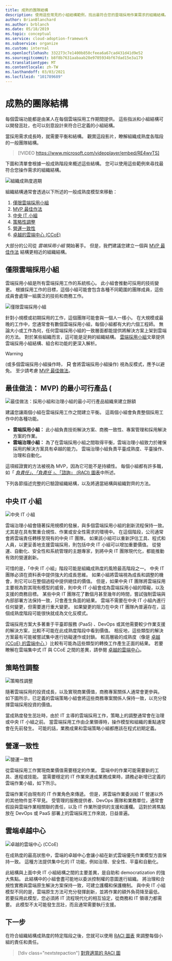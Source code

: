 ```yaml
---
title: 成熟的團隊結構
description: 使用這些常見的小組結構範例，找出最符合您的雲端採用作業需求的組織結構。
author: BrianBlanchard
ms.author: brblanch
ms.date: 05/18/2019
ms.topic: conceptual
ms.service: cloud-adoption-framework
ms.subservice: organize
ms.custom: internal
ms.openlocfilehash: 332273c7e1400b850cfeea6a67cad431d41d9e52
ms.sourcegitcommit: b8f8b7631aabaab28e9705934bf67dad15e3a179
ms.translationtype: MT
ms.contentlocale: zh-TW
ms.lasthandoff: 03/03/2021
ms.locfileid: "101789689"
---
```

# <a name="mature-team-structures"></a>成熟的團隊結構

每個雲端功能都是由某人在每個雲端採用工作期間提供。 這些指派和小組結構可以開發茁壯，也可以刻意設計來符合已定義的小組結構。

當採用需求成長時，就需要平衡和結構。 觀賞這段影片，瞭解組織成熟度各階段的一般團隊結構。

<!-- markdownlint-disable MD034 -->

> [!VIDEO https://www.microsoft.com/videoplayer/embed/RE4wvTS]

<!-- markdownlint-enable MD034 -->

下圖和清單會根據一般成熟階段來概述這些結構。 您可以使用這些範例來尋找最符合您操作需求的組織結構。

![組織成熟度週期](../_images/ready/org-ready-maturity.png)

組織結構通常會透過以下所述的一般成熟度模型來移動：

1. [僅限雲端採用小組](#cloud-adoption-team-only)
2. [MVP 最佳作法](#best-practice-minimum-viable-product-mvp)
3. [中央 IT 小組](#central-it-team)
4. [策略性調整](#strategic-alignment)
5. [營運一致性](#operational-alignment)
6. [卓越的雲端中心 (CCoE) ](#cloud-center-of-excellence)

大部分的公司從 *雲端採用小組* 開始著手。 但是，我們建議您建立一個與 [MVP 最佳作法](#best-practice-minimum-viable-product-mvp) 結構更相近的組織結構。

## <a name="cloud-adoption-team-only"></a>僅限雲端採用小組

雲端採用小組是所有雲端採用工作的系統核心。 此小組會推動可採用的技術變更。 根據採用工作的目標，這個小組可能會包含各種不同範圍的團隊成員，這些成員會處理一組廣泛的技術和商務工作。

![僅限雲端採用小組](../_images/ready/org-ready-adoption-only.png)

針對小規模或初期採用的工作，這個團隊可能會與一個人一樣小。 在大規模或最晚的工作中，您通常會有數個雲端採用小組，每個小組都有大約六個工程師。 無論大小或工作為何，任何雲端採用小組的一致層面都能提供將解決方案上架到雲端的方法。 對於某些組織而言，這可能是足夠的組織結構。 [雲端採用小組](./cloud-adoption.md)文章提供雲端採用小組結構、組合和功能的更深入解析。

> [!WARNING]
>  (或多個雲端採用小組操作時， **只** 會將雲端採用小組操作) 視為反模式，應予以避免。 至少請考慮 [MVP 最佳做法](#best-practice-minimum-viable-product-mvp)。

## <a name="best-practice-minimum-viable-product-mvp"></a>最佳做法： MVP) 的最小可行產品 (

![最佳做法：採用小組和治理小組的最小可行產品組織來建立餘額](../_images/ready/org-ready-best-practice.png)

建議您讓兩個小組在雲端採用工作之間建立平衡。 這兩個小組會負責整個採用工作中的各種功能。

- **雲端採用小組：** 此小組負責技術解決方案、商務一致性、專案管理和採用解決方案的作業。
- **雲端治理小組：** 為了在雲端採用小組之間取得平衡，雲端治理小組致力於確保採用的解決方案具有卓越的能力。 雲端治理小組負責平臺成熟度、平臺操作、治理和自動化。

這項經證實的方法被視為 MVP，因為它可能不是持續性。 每個小組都有許多職，如「 [*負責任」、「負責任* 」、「諮詢」 (RACI) 圖表](./raci-alignment.md)中所述。

下列各節描述完整的已驗證組織結構，以及將適當結構與組織對齊的方法。

## <a name="central-it-team"></a>中央 IT 小組

![中央 IT 小組](../_images/ready/org-ready-central-it.png)

雲端治理小組會隨著採用規模的發展，與多個雲端採用小組的創新流程保持一致。 尤其是在具有繁重合規性、作業或安全性需求的環境中。 在這個階段，公司通常會將雲端責任轉移至現有的中央 IT 團隊。 如果該小組可以重新評估工具、程式和人員，以更妥善地支援雲端採用，則包括中央 IT 小組可以增加重要價值。 從營運、自動化、安全性和系統管理的主題專家，到將中央 IT 團隊現代化，都能推動有效的營運創新。

可惜的是，「中央 IT 小組」階段可能是組織成熟度的風險最高階段之一。 中央 IT 團隊必須在資料表中提供強大的成長思維。 如果小組將雲端視為成長和調整的機會，則它可以在整個過程中提供絕佳的價值。 但是，如果中央 IT 團隊將雲端採用主要視為對其現有模型的威脅，則中央 IT 小組會成為雲端採用小組的障礙，以及支援的商務目標。 某些中央 IT 團隊花了數個月甚至幾年的時間，嘗試強制雲端與內部部署方法保持一致，只會產生負面的結果。 雲端不需要在中央 IT 小組內進行任何變更，但需要進行重大變更。 如果變更的阻力在中央 IT 團隊內普遍存在，這個成熟度階段可能很快就成為文化反模式。

雲端採用方案大多著重于平臺即服務 (PaaS) 、DevOps 或其他需要較少作業支援的解決方案，比較不可能在此成熟度階段中看到價值。 相反地，這些類型的解決方案最有可能被嘗試集中進行妨礙運作或封鎖。 較高層級的成熟度（像是 [卓越 (CCoE) 的雲端中心 ](#cloud-center-of-excellence)）比較有可能為這些類型的轉換工作產生正面的結果。 若要瞭解在雲端集中式 IT 與 CCoE 之間的差異，請參閱 [卓越的雲端中心](./cloud-center-of-excellence.md)。

## <a name="strategic-alignment"></a>策略性調整

![策略性調整](../_images/ready/org-ready-strategy-aligned.png)

隨著雲端採用的投資成長，以及實現商業價值，商務專案關係人通常會更參與。 如下圖所示，已定義的雲端策略小組會將這些商務專案關係人保持一致，以充分發揮雲端採用投資的價值。

當成熟度發生茁壯時，由於 IT 主導的雲端採用工作，策略上的調整通常會在治理或中央 IT 小組之前。 當雲端採用工作由企業領導時，操作模型和組織的重點通常會在先前發生。 可能的話，業務成果和雲端策略小組都應該在程式初期定義。

## <a name="operational-alignment"></a>營運一致性

![營運一致性](../_images/ready/org-ready-operations-aligned.png)

從雲端採用工作實現商業價值需要穩定的作業。 雲端中的作業可能需要新的工具、進程或技能。 當需要穩定的 IT 作業來達成業務成果時，請務必新增已定義的雲端作業小組，如下所示。

雲端作業可由現有的 IT 作業角色來傳遞。 但是，將雲端作業委派給 IT 營運以外的其他物件並不罕見。 受管理的服務提供者、DevOps 團隊和業務單位，通常會假設與雲端作業相關聯的責任，以及 IT 作業所提供的支援和護欄。 這對於將焦點放在 DevOps 或 PaaS 部署上的雲端採用工作來說，日益普遍。

## <a name="cloud-center-of-excellence"></a>雲端卓越中心

![卓越的雲端中心 (CCoE) ](../_images/ready/org-ready-ccoe.png)

在成熟度的最高狀態中，雲端的卓越中心會讓小組在新式雲端優先作業模型方面保持一致。 這種方法提供集中化的 IT 功能，例如治理、安全性、平臺和自動化。

此結構與上面中央 IT 小組結構之間的主要差異，是自助和 democratization 的強大焦點。 此結構中的小組會盡可能地以委派控制權的意圖進行組織。 將治理和合規性實務與雲端原生解決方案保持一致，可建立護欄和保護機制。 與中央 IT 小組模型不同的是，雲端原生方法可充分發揮創新，並將作業的額外負荷降至最低。 若要採用此模型，您必須將 IT 流程現代化的相互協定，從商務和 IT 領導力都需要。 此模型不太可能發生茁壯，而且通常需要執行支援。

## <a name="next-steps"></a>下一步

在符合組織結構成熟度的特定階段之後，您就可以使用 [RACI 圖表](./raci-alignment.md) 來調整每個小組的責任和責任。

> [!div class="nextstepaction"]
> [對齊適當的 RACI 圖](./raci-alignment.md)
